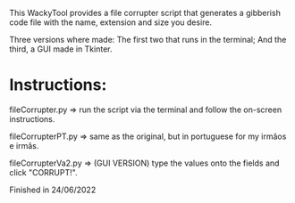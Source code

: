 This WackyTool provides a file corrupter script that generates a gibberish code file with the name, extension and size you desire.

Three versions where made: The first two that runs in the terminal; And the third, a GUI made in Tkinter.

# Instructions:
  fileCorrupter.py => run the script via the terminal and follow the on-screen instructions.
  
  fileCorrupterPT.py => same as the original, but in portuguese for my irmãos e irmãs.
  
  fileCorrupterVa2.py => (GUI VERSION) type the values onto the fields and click "CORRUPT!".

Finished in 24/06/2022
